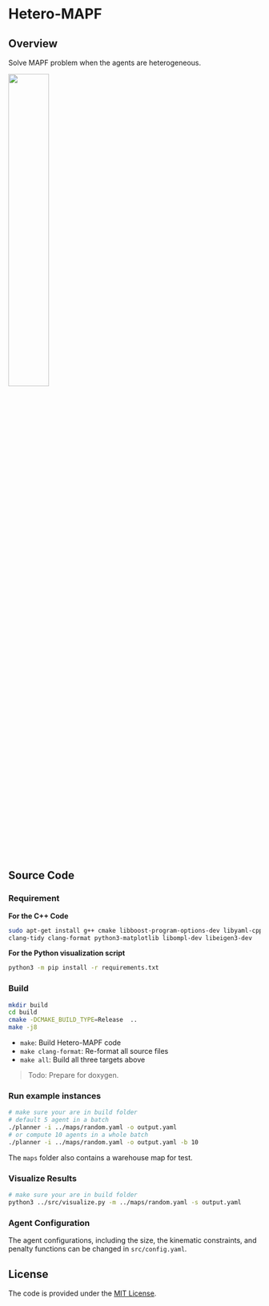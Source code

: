# Hetero-MAPF

## Overview
Solve MAPF problem when the agents are heterogeneous.

<img src="https://i.loli.net/2021/02/21/eijqSGzHZ8fvlRT.gif" width="40%" height="40%">

## Source Code
### Requirement

**For the C++ Code**

```bash
sudo apt-get install g++ cmake libboost-program-options-dev libyaml-cpp-dev \
clang-tidy clang-format python3-matplotlib libompl-dev libeigen3-dev
```
**For the Python visualization script**

```bash
python3 -m pip install -r requirements.txt
```

### Build
```bash
mkdir build 
cd build
cmake -DCMAKE_BUILD_TYPE=Release  ..
make -j8
```

* `make`: Build Hetero-MAPF code
* `make clang-format`: Re-format all source files
* `make all`: Build all three targets above

> Todo: Prepare for doxygen.

### Run example instances
```bash
# make sure your are in build folder
# default 5 agent in a batch
./planner -i ../maps/random.yaml -o output.yaml 
# or compute 10 agents in a whole batch
./planner -i ../maps/random.yaml -o output.yaml -b 10
```
The `maps` folder also contains a warehouse map for test.

### Visualize Results
```bash
# make sure your are in build folder
python3 ../src/visualize.py -m ../maps/random.yaml -s output.yaml 
```

### Agent Configuration
The agent configurations, including the size, the kinematic constraints, and penalty functions can be changed in `src/config.yaml`.


## License

The code is provided under the [MIT License](https://opensource.org/licenses/MIT).